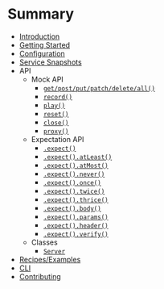 # Summary

* [Introduction](README.md)
* [Getting Started](pages/Getting-Started.md)
* [Configuration](pages/Configuration.md)
* [Service Snapshots](pages/Service-Snapshots.md)
* API
  * Mock API
    * [`get/post/put/patch/delete/all()`](pages/API/Mock-API.md#get)
    * [`record()`](pages/API/record.md)
    * [`play()`](pages/API/play.md)
    * [`reset()`](pages/API/reset.md)
    * [`close()`](pages/API/close.md)
    * [`proxy()`](pages/API/proxy.md)
  * Expectation API
    * [`.expect()`](pages/API/Expectation-API.md#expect)
    * [`.expect().atLeast()`](pages/API/Expectation-API.md#atLeast)
    * [`.expect().atMost()`](pages/API/Expectation-API.md#atMost)
    * [`.expect().never()`](pages/API/Expectation-API.md#never)
    * [`.expect().once()`](pages/API/Expectation-API.md#once)
    * [`.expect().twice()`](pages/API/Expectation-API.md#twice)
    * [`.expect().thrice()`](pages/API/Expectation-API.md#thrice)
    * [`.expect().body()`](pages/API/Expectation-API.md#body)
    * [`.expect().params()`](pages/API/Expectation-API.md#params)
    * [`.expect().header()`](pages/API/Expectation-API.md#header)
    * [`.expect().verify()`](pages/API/Expectation-API.md#verify)
  * Classes
    * [`Server`](pages/API/Server.md)
* [Recipes/Examples](https://github.com/mockyeah/mockyeah/tree/master/examples)
* [CLI](pages/Service-Snapshot-CLI.md)
* [Contributing](pages/Contributing.md)
